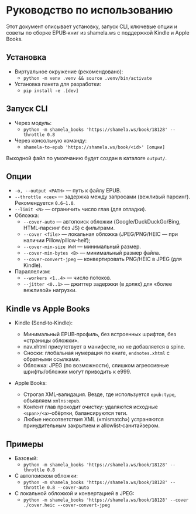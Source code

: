 # Руководство по использованию

Этот документ описывает установку, запуск CLI, ключевые опции и советы по сборке EPUB‑книг из shamela.ws с поддержкой Kindle и Apple Books.

## Установка

- Виртуальное окружение (рекомендовано):
  - `python -m venv .venv && source .venv/bin/activate`
- Установка пакета для разработки:
  - `pip install -e .[dev]`

## Запуск CLI

- Через модуль:
  - `python -m shamela_books 'https://shamela.ws/book/18128' --throttle 0.8`
- Через консольную команду:
  - `shamela-to-epub 'https://shamela.ws/book/<id>' [опции]`

Выходной файл по умолчанию будет создан в каталоге `output/`.

## Опции

- `-o, --output <PATH>` — путь к файлу EPUB.
- `--throttle <сек>` — задержка между запросами (вежливый парсинг). Рекомендуется `0.6–1.0`.
- `--limit <N>` — ограничить число глав (для отладки).
- Обложка:
  - `--cover-auto` — автопоиск обложки (Google/DuckDuckGo/Bing, HTML‑парсинг без JS) с фильтрами.
  - `--cover <file>` — локальная обложка (JPEG/PNG/HEIC — при наличии Pillow/pillow‑heif);
  - `--cover-min-size WxH` — минимальный размер.
  - `--cover-min-bytes <B>` — минимальный размер файла.
  - `--cover-convert-jpeg` — конвертировать PNG/HEIC в JPEG (для Kindle).
- Параллелизм:
  - `--workers <1..4>` — число потоков.
  - `--jitter <0..1>` — джиттер задержки (в долях) для «более вежливой» нагрузки.

## Kindle vs Apple Books

- Kindle (Send‑to‑Kindle):
  - Минимальный EPUB‑профиль, без встроенных шрифтов, без «страницы обложки».
  - nav.xhtml присутствует в манифесте, но не добавляется в spine.
  - Сноски: глобальная нумерация по книге, `endnotes.xhtml` с обратными ссылками.
  - Обложка: JPEG (по возможности), слишком агрессивные шрифты/обложки могут приводить к e999.

- Apple Books:
  - Строгая XML‑валидация. Везде, где используется `epub:type`, объявляем `xmlns:epub`.
  - Контент глав проходит очистку: удаляются исходные `<span>/<a>`‑обёртки, балансируются теги.
  - Любые несоответствия XML («mismatch») устраняются принудительным закрытием и allowlist‑санитайзером.

## Примеры

- Базовый:
  - `python -m shamela_books 'https://shamela.ws/book/18128' --throttle 0.8`
- С автопоиском обложки:
  - `python -m shamela_books 'https://shamela.ws/book/18128' --throttle 0.8 --cover-auto`
- С локальной обложкой и конвертацией в JPEG:
  - `python -m shamela_books 'https://shamela.ws/book/18128' --cover ./cover.heic --cover-convert-jpeg`

